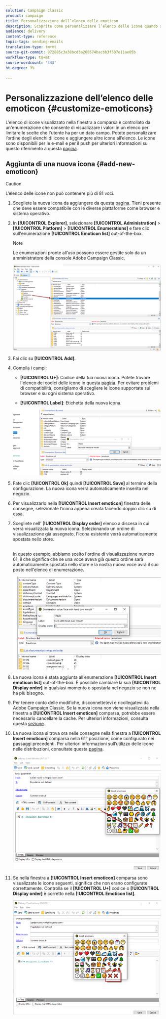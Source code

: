 ```yaml
---
solution: Campaign Classic
product: campaign
title: Personalizzazione dell’elenco delle emoticon
description: Scoprite come personalizzare l’elenco delle icone quando si utilizza Adobe Campaign Classic.
audience: delivery
content-type: reference
topic-tags: sending-emails
translation-type: tm+mt
source-git-commit: 972885c3a38bcd3a260574bacbb3f507e11ae05b
workflow-type: tm+mt
source-wordcount: '443'
ht-degree: 3%

---
```



# Personalizzazione dell’elenco delle emoticon {#customize-emoticons}

L&#39;elenco di icone visualizzato nella finestra a comparsa è controllato da un&#39;enumerazione che consente di visualizzare i valori in un elenco per limitare le scelte che l&#39;utente ha per un dato campo.
Potete personalizzare l’ordine degli elenchi di icone e aggiungere altre icone all’elenco.
Le icone sono disponibili per le e-mail e per il push per ulteriori informazioni su questo riferimento a questa [pagina](../../delivery/using/defining-the-email-content.md#inserting-emoticons).

## Aggiunta di una nuova icona {#add-new-emoticon}

>[!CAUTION]
>
>L’elenco delle icone non può contenere più di 81 voci.

1. Scegliete la nuova icona da aggiungere da questa [pagina](https://unicode.org/emoji/charts/full-emoji-list.html). Tieni presente che deve essere compatibile con le diverse piattaforme come browser e sistema operativo.

1. In **[!UICONTROL Explorer]**, selezionare **[!UICONTROL Administration]** > **[!UICONTROL Platform]** > **[!UICONTROL Enumerations]** e fare clic sull&#39;enumerazione **[!UICONTROL Emoticon list]** out-of-the-box.

   >[!NOTE]
   >
   >Le enumerazioni pronte all’uso possono essere gestite solo da un amministratore della console Adobe Campaign Classic.

   ![](assets/emoticon_1.png)

1. Fai clic su **[!UICONTROL Add]**.

1. Compila i campi:

   * **[!UICONTROL U+]**: Codice della tua nuova icona. Potete trovare l&#39;elenco dei codici delle icone in questa [pagina](https://unicode.org/emoji/charts/full-emoji-list.html).
Per evitare problemi di compatibilità, consigliamo di scegliere le icone supportate sui browser e su ogni sistema operativo.

   * **[!UICONTROL Label]**: Etichetta della nuova icona.

   ![](assets/emoticon_5.png)

1. Fate clic **[!UICONTROL Ok]** quindi **[!UICONTROL Save]** al termine della configurazione.
La nuova icona verrà automaticamente inserita nel negozio.

1. Per visualizzarlo nella **[!UICONTROL Insert emoticon]** finestra delle consegne, selezionate l’icona appena creata facendo doppio clic su di essa.

1. Scegliete nell’ **[!UICONTROL Display order]** elenco a discesa in cui verrà visualizzata la nuova icona. Selezionando un ordine di visualizzazione già assegnato, l&#39;icona esistente verrà automaticamente spostata nello store.

   <br>In questo esempio, abbiamo scelto l&#39;ordine di visualizzazione numero 61, il che significa che se una voce aveva già questo ordine sarà automaticamente spostata nello store e la nostra nuova voce avrà il suo posto nell&#39;elenco di enumerazione.

   ![](assets/emoticon_2.png)

1. La nuova icona è stata aggiunta all’enumerazione **[!UICONTROL Insert emoticon list]** out-of-the-box. È possibile cambiare la sua **[!UICONTROL Display order]** in qualsiasi momento o spostarla nel negozio se non ne ha più bisogno.

1. Per tenere conto delle modifiche, disconnettetevi e ricollegatevi da Adobe Campaign Classic. Se la nuova icona non viene visualizzata nella finestra a **[!UICONTROL Insert emoticon]** comparsa, potrebbe essere necessario cancellare la cache. Per ulteriori informazioni, consulta questa [sezione](../../platform/using/faq-campaign-config.md#perform-soft-cache-clear).

1. La nuova icona si trova ora nelle consegne nella finestra a **[!UICONTROL Insert emoticon]** comparsa nella 61° posizione, come configurato nei passaggi precedenti. Per ulteriori informazioni sull’utilizzo delle icone nelle distribuzioni, consultate questa [pagina](../../delivery/using/defining-the-email-content.md#inserting-emoticons).

   ![](assets/emoticon_4.png)

1. Se nella finestra a **[!UICONTROL Insert emoticon]** comparsa sono visualizzate le icone seguenti, significa che non erano configurate correttamente. Controlla se il **[!UICONTROL U+]** codice o **[!UICONTROL Display order]** è corretto nella **[!UICONTROL Emoticon list]**.

   ![](assets/emoticon_6.png)
